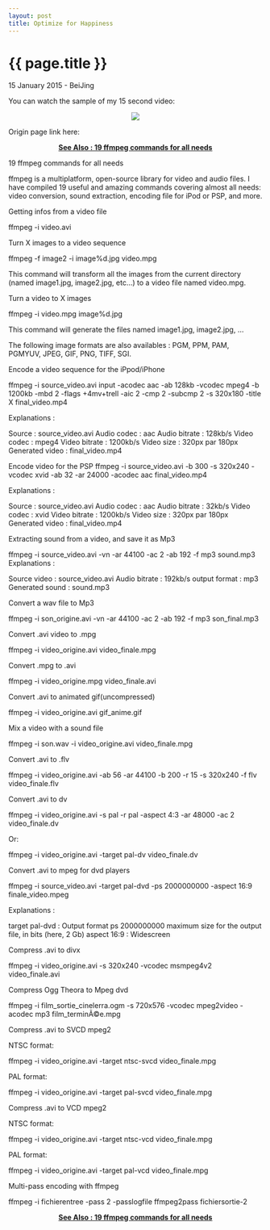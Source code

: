 ```yaml
---
layout: post
title: Optimize for Happiness
---
```


{{ page.title }}
================

<p class="meta">15 January 2015 - BeiJing</p>

You can watch the sample of my 15 second video:

<center><a href="https://www.youtube.com/embed/evxzdpl2Gkk"><img src="http://i1-news.softpedia-static.com/images/news2/FFmpeg-2-1-Launched-with-Native-HEVC-H-265-Decoder-Support-394737-2.png" /></a></center>

Origin page link here:

<center><b><a href="http://www.catswhocode.com/blog/19-ffmpeg-commands-for-all-needs">See Also : 19 ffmpeg commands for all needs</a></b></center>

19 ffmpeg commands for all needs

ffmpeg is a multiplatform, open-source library for video and audio files. I have compiled 19 useful and amazing commands covering almost all needs: video conversion, sound extraction, encoding file for iPod or PSP, and more.

Getting infos from a video file

ffmpeg -i video.avi

Turn X images to a video sequence

ffmpeg -f image2 -i image%d.jpg video.mpg

This command will transform all the images from the current directory (named image1.jpg, image2.jpg, etc…) to a video file named video.mpg.

Turn a video to X images

ffmpeg -i video.mpg image%d.jpg

This command will generate the files named image1.jpg, image2.jpg, …

The following image formats are also availables : PGM, PPM, PAM, PGMYUV, JPEG, GIF, PNG, TIFF, SGI.

Encode a video sequence for the iPpod/iPhone

ffmpeg -i source_video.avi input -acodec aac -ab 128kb -vcodec mpeg4 -b 1200kb -mbd 2 -flags +4mv+trell -aic 2 -cmp 2 -subcmp 2 -s 320x180 -title X final_video.mp4

Explanations :

Source : source_video.avi
Audio codec : aac
Audio bitrate : 128kb/s
Video codec : mpeg4
Video bitrate : 1200kb/s
Video size : 320px par 180px
Generated video : final_video.mp4

Encode video for the PSP
ffmpeg -i source_video.avi -b 300 -s 320x240 -vcodec xvid -ab 32 -ar 24000 -acodec aac final_video.mp4

Explanations :

Source : source_video.avi
Audio codec : aac
Audio bitrate : 32kb/s
Video codec : xvid
Video bitrate : 1200kb/s
Video size : 320px par 180px
Generated video : final_video.mp4

Extracting sound from a video, and save it as Mp3

ffmpeg -i source_video.avi -vn -ar 44100 -ac 2 -ab 192 -f mp3 sound.mp3
Explanations :

Source video : source_video.avi
Audio bitrate : 192kb/s
output format : mp3
Generated sound : sound.mp3

Convert a wav file to Mp3

ffmpeg -i son_origine.avi -vn -ar 44100 -ac 2 -ab 192 -f mp3 son_final.mp3

Convert .avi video to .mpg

ffmpeg -i video_origine.avi video_finale.mpg

Convert .mpg to .avi

ffmpeg -i video_origine.mpg video_finale.avi

Convert .avi to animated gif(uncompressed)

ffmpeg -i video_origine.avi gif_anime.gif

Mix a video with a sound file

ffmpeg -i son.wav -i video_origine.avi video_finale.mpg

Convert .avi to .flv

ffmpeg -i video_origine.avi -ab 56 -ar 44100 -b 200 -r 15 -s 320x240 -f flv video_finale.flv

Convert .avi to dv

ffmpeg -i video_origine.avi -s pal -r pal -aspect 4:3 -ar 48000 -ac 2 video_finale.dv

Or:

ffmpeg -i video_origine.avi -target pal-dv video_finale.dv

Convert .avi to mpeg for dvd players

ffmpeg -i source_video.avi -target pal-dvd -ps 2000000000 -aspect 16:9 finale_video.mpeg

Explanations :

target pal-dvd : Output format
ps 2000000000 maximum size for the output file, in bits (here, 2 Gb)
aspect 16:9 : Widescreen

Compress .avi to divx

ffmpeg -i video_origine.avi -s 320x240 -vcodec msmpeg4v2 video_finale.avi

Compress Ogg Theora to Mpeg dvd

ffmpeg -i film_sortie_cinelerra.ogm -s 720x576 -vcodec mpeg2video -acodec mp3 film_terminÃ©e.mpg

Compress .avi to SVCD mpeg2

NTSC format:

ffmpeg -i video_origine.avi -target ntsc-svcd video_finale.mpg

PAL format:

ffmpeg -i video_origine.avi -target pal-svcd video_finale.mpg

Compress .avi to VCD mpeg2

NTSC format:

ffmpeg -i video_origine.avi -target ntsc-vcd video_finale.mpg

PAL format:

ffmpeg -i video_origine.avi -target pal-vcd video_finale.mpg

Multi-pass encoding with ffmpeg

ffmpeg -i fichierentree -pass 2 -passlogfile ffmpeg2pass fichiersortie-2


<center><b><a href="http://www.catswhocode.com/blog/19-ffmpeg-commands-for-all-needs">See Also : 19 ffmpeg commands for all needs</a></b></center>
